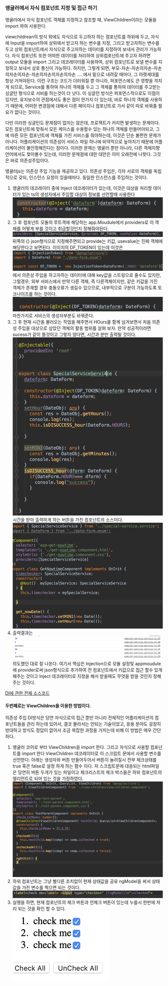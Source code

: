 <h3>앵귤러에서 자식 컴포넌트 지정 및 접근 하기</h3>

<p>앵귤러에서 자식 컴포넌트 객체를 지정하고 참조할 때, ViewChildren이라는 모듈을 import 하여 사용한다.</p>
<p>viewchildrean의 방식 외에도 자식으로 두고하자 하는 컴포넌트를 하위에 두고, 자식에 Input을 import하여 상위에서 받고자 하는 변수를 지정, 그리고 받고자하는 변수를 두고 상위 컴포넌트에서 자식으로 주고자하는 데이터를 지정하여 보내서 관리가 가능하다. 자식 컴포넌트 또한 어떠한 데이터를 처리하여 상위컴포넌트에 주고자 하려면 output 모듈을 import 그리고 데코레이터를 사용하여, 상위 컴포넌트로 보낼 변수를 지정하고 보내서 상호 통신이 가능하다. 하지만, 그렇게 되면, 부모-자손-자손의자손-자손의자손의자손-자손의자손의자손의자손 .... 에서 밑으로 내려갈 때마다, 그 아랫세대를 항상 거쳐야된다. 이런 구조는 코드가 더러워질 뿐 아니라, 퍼포먼스에도 큰 영향을 끼치게 되므로, Service를  통하여 하나의 객체를 두고 그 객체를 통하여 데이터를 주고받는 싱글턴 형식으로 서비를 하는것이 더 낫다. 이 싱글턴 방식은 퍼포먼스적으로도 이점이 있지만, 유지보수의 관점에서도 좋은 점이 한가지 더 있는데, 바로 하나의 객체를 사용하기 때문에, 어떠한 변경점에 대해서 다른 페이지나 컴포넌트로 가서 같이 따로 바꿔줄 필요가 없다는 것이다. </p>
<p>다만 이러한 싱글턴도 문제점이 없지는 않은데, 프로젝트가 커지면 발생하는 문제이다. 모든 컴포넌트에 맞춰서 모든 케이스를 수용할수 있는 하나의 객체를 만들어야되고, 그에 따른 모든 컴포넌트에 객체를 가진 서비스를 줘야하는데, 이것은 단순 불편한 문제가 아니다. 어플리케이션의 의존성이 서비스 파일 하나에 비약적으로 높아지기 때문에 어플리케이션이 불안정해진다는 점이다. 이러한 문제는 앵귤러 뿐만 아니라, 다른 객체지향언어에서도 찿아볼수 있는데, 이러한 문제점에 대한 대안은 이미 오래전에 나왓다. 그것은 바로 의존성주입이다.</p>
<p>앵귤러js는 의존성 주입 기능을 제공하고 있다. 의존성 주입은, 각자 서로의 객체를 독립적으로 갖되, 인스턴스 요청이 있을때마다. 동일한 인스턴스를 주입하는 것이다.</p>

<ol>
	<li>앵귤러의 데코레이터 중에 Inject 데코레이터가 있는데, 이것은 대상을 처리할 데이터가 있는 ts의 생성자에서 주입할 대상의 정보를 선언할때 사용한다 <img src="./inject.png"></li>
	<li>그 후 컴포넌트 모듈의 루트격에 해당하는 app.Moudule에서 providers로 이 객체를 어떻게 부를 것이고 취급할것인지 정해줘야된다. <img src="pr.png"> 뒤쪽의 {} json형식으로 지정해주면되고 provide는 키값, usevalue는 진짜 객체에 해당한다고 보면된다. 이미지의 DF_TOKEN이 있는데 이것은 <img src="dftoken.png">
	에서 의존성 주입을 하고자하는 데이터에 대해 key값을 스트링으로 줄수도 있지만, 그럴경우, 외부 서비스에서 만약 다른 객체, 즉 다른객체이지만, 같은 키값을 가진 객체가 존재할 경우 충돌오류가 생길수 있으므로, 내부적으로 구분이 가능하도록 토크나이즈를 하는 것이다.
	<img src="dftoken2.png"> 마찬가지로 서비스의 생성자부분도 바꿔준다.
	</li>
	<li>그 후 현재 시간을 불러오는 작업을 해주면서 HOurs를 함께 넘겨보면서 처음 의존성 주입을 대상으로 삼았던 객체의 활동 범위를 살펴 보자. 만약 성공적이라면 sucess가 같이 뜰것이고 그렇지 않다면, 시간과 분만 출력될 것이다.  <img src="services.png">
	시간을 받아 출력하게 하는 버튼을 가진 컴포넌트의 소스이다.
	<img src="gettime.png">
	</li>
	<li>출력결과는 
		<img src="dioutput.png"> 의도했던 대로 잘 나온다. 
		여기서 핵심은 Injection으로 모듈 설정및 appmoudule에 provider로써 json형식으로 추가하여 전 컴포넌트에서 키값으로 접근 할수 있게 해주는 것이고 Inject 데코레이터로 지정을 해서 받을때도 무엇을 받을 것인지 정해주는 것이다.
	</li>
</ol>

<a href="https://github.com/LukeSungukJung/My_web_projects/tree/master/AngularJS/hb_book/ch05/InjectionPractice">DI에 관한 전체 소스코드</a>

<h4>두번째로는 ViewChildren을 이용한 방법이다. </h4>
<p>의존성 주입 DI방식은 당연 자식으로의 접근 뿐만 아니라 전체적인 어플리케이션의 컴포넌트들을 관리 하는데 있어서, 결코 몰라서는 안되는 기술이었고, 응용 분야도 굉장히 방대하고 방식도 정답이 없어서 조금 복잡한 과정을 거치는데 비해 이 방법은 매우 간단하다.</p>
<ol>
	<li>앵귤러 코어로 부터 ViewChildren을 import 한다. 그리고 자식으로 사용할 컴포넌트를 import 한다 ViewChildren 데코레이터로 이 스크립트 문에서 사용할 변수를 선언한다. 아래는 생성자와 버튼 만들어두어서 버튼이 눌려질시 전부 체크상태를 true 혹은 false로 설정 하게 하는 함수 이다. 저 스크립트문에 대응되는 html파일은 당연히 버튼 두개가 있는 파일이고 체크리스트의 체크 박스들은 하위 컴포넌트의 엘리먼트로 되어 있는 것을 가정하였다.
<img src="aa1.png">
	</li>
	<li>
		하위 컴포넌트는 그냥 별다른 조치없이 현재 상태값을 공유 ngModel을 써서 상태값을 가진 변수를 찍으면 되는 것이다.
		<img src="aa2.png">
	</li>
	<li>실행을 하면, 현재 컴포넌트의 체크 버튼과 언체크 버튼이 있는데 누를시 한번에 처리 되는 것을 확인 할 수 있다.
		<img src="viewexe.png">
	</li>
</ol>